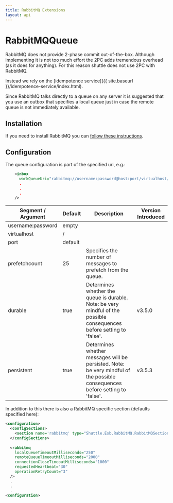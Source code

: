 ```yaml
---
title: RabbitMQ Extensions
layout: api
---
```

# RabbitMQQueue

RabbitMQ does not provide 2-phase commit out-of-the-box.  Although implementing it is not too much effort the 2PC adds tremendous overhead (as it does for anything).  For this reason shuttle does not use 2PC with RabbitMQ.

Instead we rely on the [idempotence service]({{ site.baseurl }}/idempotence-service/index.html).

Since RabbitMQ talks directly to a queue on any server it is suggested that you use an outbox that specifies a local queue just in case the remote queue is not immediately available.

## Installation

If you need to install RabbitMQ you can <a target='_blank' href='https://www.rabbitmq.com/install-windows.html'>follow these instructions</a>.

## Configuration

The queue configuration is part of the specified uri, e.g.:

~~~ xml
    <inbox
      workQueueUri="rabbitmq://username:password@host:port/virtualhost/queue?prefetchCount=25&amp;durable=true&amp;persistent=true"
	  .
	  .
	  .
    />
~~~

| Segment / Argument | Default	| Description | Version Introduced |
| --- | --- | --- | --- |
| username:password	 | empty|	| |
| virtualhost		 | /	|	| |
| port				 | default	|	| |
| prefetchcount			 | 25		| Specifies the number of messages to prefetch from the queue. | |
| durable			 | true     | Determines whether the queue is durable.  Note: be very mindful of the possible consequences before setting to 'false'. | v3.5.0 |
| persistent			 | true     | Determines whether messages will be persisted.  Note: be very mindful of the possible consequences before setting to 'false'. | v3.5.3 |

In addition to this there is also a RabbitMQ specific section (defaults specified here):

~~~ xml
<configuration>
  <configSections>
    <section name='rabbitmq' type="Shuttle.Esb.RabbitMQ.RabbitMQSection, Shuttle.Esb.RabbitMQ"/>
  </configSections>
  
  <rabbitmq
	localQueueTimeoutMilliseconds="250"
	remoteQueueTimeoutMilliseconds="2000"
	connectionCloseTimeoutMilliseconds="1000"
	requestedHeartbeat="30"
	operationRetryCount="3"
  />
  .
  .
  .
<configuration>
~~~
